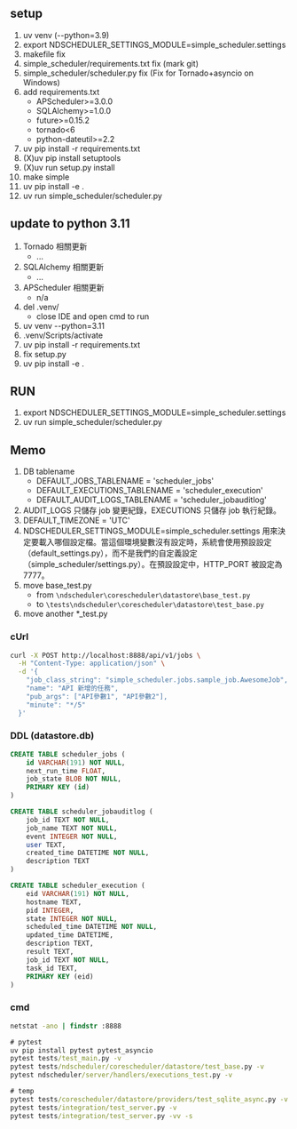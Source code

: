 
## setup

1. uv venv (--python=3.9)
2. export NDSCHEDULER_SETTINGS_MODULE=simple_scheduler.settings
3. makefile fix
4. simple_scheduler/requirements.txt fix (mark git)
5. simple_scheduler/scheduler.py fix (Fix for Tornado+asyncio on Windows)
6. add requirements.txt
   - APScheduler>=3.0.0
   - SQLAlchemy>=1.0.0
   - future>=0.15.2
   - tornado<6
   - python-dateutil>=2.2
7. uv pip install -r requirements.txt
8. (X)uv pip install setuptools
9. (X)uv run setup.py install
10. make simple
11. uv pip install -e .
12. uv run simple_scheduler/scheduler.py

## update to python 3.11

1. Tornado 相關更新
    - ...
2. SQLAlchemy 相關更新
    - ...
3. APScheduler 相關更新
    - n/a
4. del .venv/
    - close IDE and open cmd to run
5. uv venv --python=3.11
6. .venv/Scripts/activate
7. uv pip install -r requirements.txt
8. fix setup.py
9. uv pip install -e .

## RUN

1. export NDSCHEDULER_SETTINGS_MODULE=simple_scheduler.settings
2. uv run simple_scheduler/scheduler.py

## Memo

1. DB tablename
   - DEFAULT_JOBS_TABLENAME = 'scheduler_jobs'
   - DEFAULT_EXECUTIONS_TABLENAME = 'scheduler_execution'
   - DEFAULT_AUDIT_LOGS_TABLENAME = 'scheduler_jobauditlog'
2. AUDIT_LOGS 只儲存 job 變更紀錄，EXECUTIONS 只儲存 job 執行紀錄。
3. DEFAULT_TIMEZONE = 'UTC'
4. NDSCHEDULER_SETTINGS_MODULE=simple_scheduler.settings 用來決定要載入哪個設定檔。當這個環境變數沒有設定時，系統會使用預設設定（default_settings.py），而不是我們的自定義設定（simple_scheduler/settings.py）。在預設設定中，HTTP_PORT 被設定為 7777。
5. move base_test.py
    - from `\ndscheduler\corescheduler\datastore\base_test.py`
    - to `\tests\ndscheduler\corescheduler\datastore\test_base.py`
6. move another *_test.py

### cUrl

```bash
curl -X POST http://localhost:8888/api/v1/jobs \
  -H "Content-Type: application/json" \
  -d '{
    "job_class_string": "simple_scheduler.jobs.sample_job.AwesomeJob",
    "name": "API 新增的任務",
    "pub_args": ["API參數1", "API參數2"],
    "minute": "*/5"
  }'
```

### DDL (datastore.db)

```SQL
CREATE TABLE scheduler_jobs (
    id VARCHAR(191) NOT NULL, 
    next_run_time FLOAT, 
    job_state BLOB NOT NULL, 
    PRIMARY KEY (id)
)

CREATE TABLE scheduler_jobauditlog (
    job_id TEXT NOT NULL, 
    job_name TEXT NOT NULL, 
    event INTEGER NOT NULL, 
    user TEXT, 
    created_time DATETIME NOT NULL, 
    description TEXT
)

CREATE TABLE scheduler_execution (
    eid VARCHAR(191) NOT NULL, 
    hostname TEXT, 
    pid INTEGER, 
    state INTEGER NOT NULL, 
    scheduled_time DATETIME NOT NULL, 
    updated_time DATETIME, 
    description TEXT, 
    result TEXT, 
    job_id TEXT NOT NULL, 
    task_id TEXT, 
    PRIMARY KEY (eid)
)
```

### cmd

```cmd
netstat -ano | findstr :8888

# pytest
uv pip install pytest pytest_asyncio
pytest tests/test_main.py -v
pytest tests/ndscheduler/corescheduler/datastore/test_base.py -v
pytest ndscheduler/server/handlers/executions_test.py -v

# temp
pytest tests/corescheduler/datastore/providers/test_sqlite_async.py -v
pytest tests/integration/test_server.py -v
pytest tests/integration/test_server.py -vv -s
```
